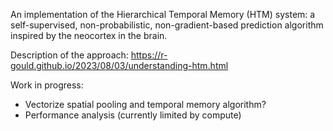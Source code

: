 An implementation of the Hierarchical Temporal Memory (HTM) system: a self-supervised, non-probabilistic, non-gradient-based prediction algorithm inspired by the neocortex in the brain.

Description of the approach: https://r-gould.github.io/2023/08/03/understanding-htm.html

Work in progress:
* Vectorize spatial pooling and temporal memory algorithm?
* Performance analysis (currently limited by compute)
